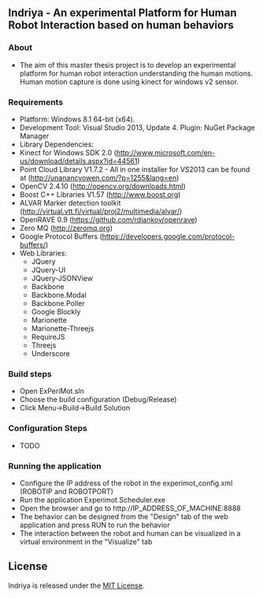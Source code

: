 ## Indriya - An experimental Platform for Human Robot Interaction based on human behaviors

### About

- The aim of this master thesis project is to develop an experimental platform for human robot interaction 
understanding the human motions. Human motion capture is done using kinect for windows v2 sensor.

### Requirements

- Platform: Windows 8.1 64-bit (x64).
- Development Tool: Visual Studio 2013, Update 4. Plugin: NuGet Package Manager
- Library Dependencies:
- Kinect for Windows SDK 2.0 (http://www.microsoft.com/en-us/download/details.aspx?id=44561)
- Point Cloud Library V1.7.2 - All in one installer for VS2013 can be found at (http://unanancyowen.com/?p=1255&lang=en)
- OpenCV 2.4.10 (http://opencv.org/downloads.html)
- Boost C++ Libraries V1.57 (http://www.boost.org)
- ALVAR Marker detection toolkit (http://virtual.vtt.fi/virtual/proj2/multimedia/alvar/)
- OpenRAVE 0.9 (https://github.com/rdiankov/openrave)
- Zero MQ (http://zeromq.org)
- Google Protocol Buffers (https://developers.google.com/protocol-buffers/)
- Web Libraries: 
    - JQuery
    - JQuery-UI
	- JQuery-JSONView
	- Backbone
	- Backbone.Modal
	- Backbone.Poller
	- Google Blockly
	- Marionette
	- Marionette-Threejs
	- RequireJS
	- Threejs
	- Underscore

### Build steps

- Open ExPeriMot.sln
- Choose the build configuration (Debug/Release)
- Click Menu->Build->Build Solution

### Configuration Steps

* TODO


### Running the application

* Configure the IP address of the robot in the experimot_config.xml (ROBOTIP and ROBOTPORT)
* Run the application Experimot.Scheduler.exe
* Open the browser and go to http://IP_ADDRESS_OF_MACHINE:8888
* The behavior can be designed from the "Design" tab of the web application and press RUN to run the behavior
* The interaction between the robot and human can be visualized in a virtual environment in the "Visualize" tab

## License

Indriya is released under the [MIT License](http://www.opensource.org/licenses/MIT).

